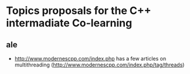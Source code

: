 # Topics proposals for the C++ intermadiate Co-learning

## ale

- http://www.modernescpp.com/index.php has a few articles on multithreading (http://www.modernescpp.com/index.php/tag/threads)
